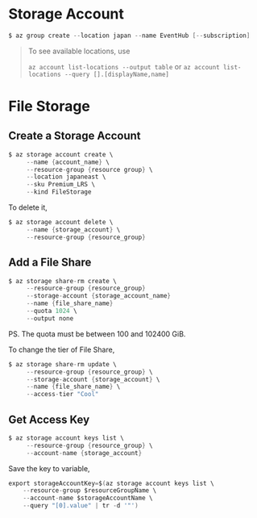 # Storage Account

```s
$ az group create --location japan --name EventHub [--subscription]
```

> To see available locations, use 
> 
> `az account list-locations --output table`
> or 
> `az account list-locations --query [].[displayName,name]`


# File Storage

## Create a Storage Account

```s
$ az storage account create \
     --name {account_name} \
     --resource-group {resource group} \
     --location japaneast \
     --sku Premium_LRS \
     --kind FileStorage
```


To delete it,

```s
$ az storage account delete \
     --name {storage_account} \
     --resource-group {resource_group}
```
## Add a File Share

```s
$ az storage share-rm create \
     --resource-group {resource_group}
     --storage-account {storage_account_name}
     --name {file_share_name}
     --quota 1024 \
     --output none
```

PS. The quota must be between 100 and 102400 GiB.


To change the tier of File Share,

```s
$ az storage share-rm update \
     --resource-group {resource_group} \
     --storage-account {storage_account} \
     --name {file_share_name} \
     --access-tier "Cool"
```


## Get Access Key


```s
$ az storage account keys list \
     --resource-group {resource_group} \
     --account-name {storage_account}
```


Save the key to variable,

```s
export storageAccountKey=$(az storage account keys list \
    --resource-group $resourceGroupName \
    --account-name $storageAccountName \
    --query "[0].value" | tr -d '"')
```